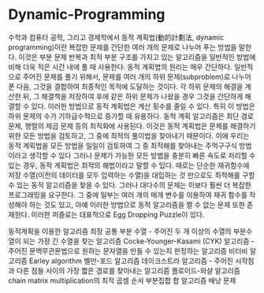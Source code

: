 # Dynamic-Programming

수학과 컴퓨터 공학, 그리고 경제학에서 동적 계획법(動的計劃法, dynamic programming)이란
복잡한 문제를 간단한 여러 개의 문제로 나누어 푸는 방법을 말한다.
이것은 부분 문제 반복과 최적 부분 구조를 가지고 있는 알고리즘을 일반적인 방법에 비해 더욱 적은 시간 내에 풀 때 사용한다.
동적 계획법의 원리는 매우 간단하다.
일반적으로 주어진 문제를 풀기 위해서, 문제를 여러 개의 하위 문제(subproblem)로 나누어 푼 다음, 그것을 결합하여 최종적인 목적에 도달하는 것이다.
각 하위 문제의 해결을 계산한 뒤, 그 해결책을 저장하여 후에 같은 하위 문제가 나왔을 경우 그것을 간단하게 해결할 수 있다.
이러한 방법으로 동적 계획법은 계산 횟수를 줄일 수 있다. 특히 이 방법은 하위 문제의 수가 기하급수적으로 증가할 때 유용하다.
동적 계획 알고리즘은 최단 경로 문제, 행렬의 제곱 문제 등의 최적화에 사용된다.
이것은 동적 계획법은 문제를 해결하기 위한 모든 방법을 검토하고, 그 중에 최적의 풀이법을 찾아내기 때문이다.
이에 우리는 동적 계획법을 모든 방법을 일일이 검토하여 그 중 최적해를 찾아내는 주먹구구식 방법이라고 생각할 수 있다
그러나 문제가 가능한 모든 방법을 충분히 빠른 속도로 처리할 수 있는 경우, 동적 계획법은 최적의 해법이라고 말할 수 있다.
때로는 단순한 재귀함수에 저장 수열(이전의 데이터를 모두 입력하는 수열)을 대입하는 것 만으로도 최적해를 구할 수 있는 동적 알고리즘을 찾을 수 있다.
그러나 대다수의 문제는 이보다 훨씬 더 복잡한 프로그래밍을 요구한다.
그 중에 일부는 여러 개의 매개 변수를 이용하여 재귀 함수를 작성해야 하는 것도 있고, 아예 이러한 방법으로 동적 알고리즘을 짤 수 없는 문제 또한 존재한다.
이러한 퍼즐로는 대표적으로 Egg Dropping Puzzle이 있다.

동적계획을 이용한 알고리즘
최장 공통 부분 수열 - 주어진 두 개 이상의 수열의 부분수열이 되는 가장 긴 수열을 찾는 알고리즘
Cocke-Younger-Kasami (CYK) 알고리즘 - 주어진 문맥무관문법으로 원하는 문자열을 만들 수 있는지 판정하는 알고리즘
비터비 알고리즘
Earley algorithm
벨만-포드 알고리즘
데이크스트라 알고리즘 - 주어진 시작점과 다른 점들 사이의 가장 짧은 경로를 찾아내는 알고리즘
플로이드-와샬 알고리즘
chain matrix multiplication의 최적 곱셈 순서
부분집합 합 알고리즘
배낭 문제
